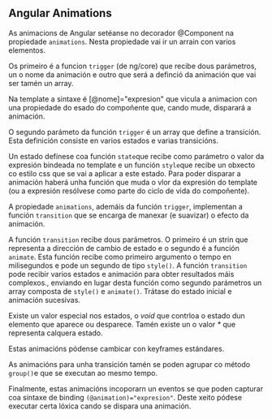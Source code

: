 ## Angular Animations

As animacions de Angular setéanse no decorador @Component na propiedade `animations`. Nesta propiedade vai ir un arrain con varios elementos.

Os primeiro é a funcion `trigger` (de ng/core) que recibe dous parámetros, un o nome da animación e outro que será a definció da animación que vai ser tamén un array.

Na template a sintaxe é [@nome]="expresion" que vicula a animacion con una propiedade do esado do compoñente que, cando mude, disparará a animación.

O segundo parámeto da función `trigger` é un array que define a transición. Esta definición consiste en varios estados e varias transicións.

Un estado defínese coa función `state`que recibe como parámetro o valor da expresión bindeada no template e un función `style`que recibe un obxecto co estilo css que se vai a aplicar a este estado. Para poder disparar a animación haberá unha función que muda o vlor da expresión do template (ou a expresión resólvese como parte do ciclo de vida do compoñente).

A propiedade `animations`, ademáis da función `trigger`, implementan a función `transition` que se encarga de manexar (e suavizar) o efecto da animación.

A función `transition` recibe dous parámetros. O primeiro é un strin que representa a dirección de cambio de estado e o segundo é a función `animate`. Esta función recibe como primeiro argumento o tempo en milisegundos e pode un segundo de tipo `style()`. A función `transition` pode recibir varios estados e animación para obter resultados máis complexos., enviando en lugar desta función como segundo parámetros un array composta de `style()` e `animate()`. Trátase do estado inicial e animación sucesivas.

Existe un valor especial nos estados, o _void_ que contrloa o estado dun elemento que aparece ou desparece. Tamén existe un o valor _\*_ que representa calquera estado.

Estas animacións pódense cambicar con keyframes estándares.

As animacións para unha transición tamén se poden agrupar co método `group()`e que se executan ao mesmo tempo.

Finalmente, estas animacións incoporarn un eventos se que poden capturar coa sintaxe de binding `(@animation)="expresion"`. Deste xeito pódese executar certa lóxica cando se dispara una animación.
